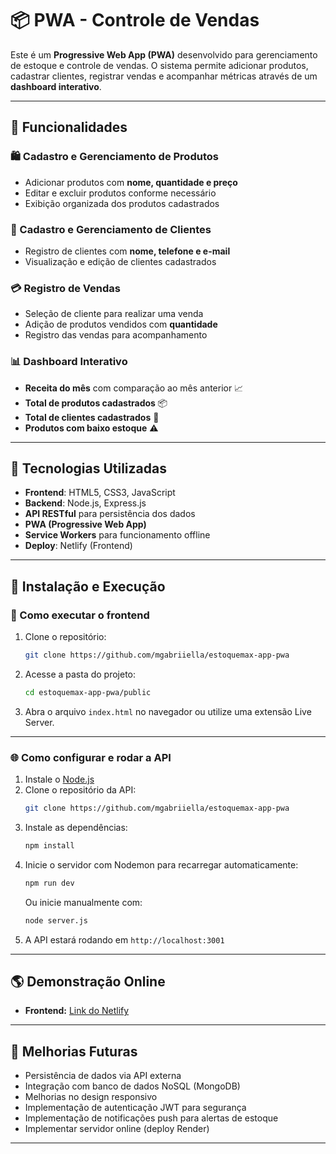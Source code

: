 # 📦 PWA - Controle de Vendas

Este é um **Progressive Web App (PWA)** desenvolvido para gerenciamento de estoque e controle de vendas. O sistema permite adicionar produtos, cadastrar clientes, registrar vendas e acompanhar métricas através de um **dashboard interativo**.

---

## 🚀 Funcionalidades

### 🛍️ Cadastro e Gerenciamento de Produtos
- Adicionar produtos com **nome, quantidade e preço**
- Editar e excluir produtos conforme necessário
- Exibição organizada dos produtos cadastrados

### 👥 Cadastro e Gerenciamento de Clientes
- Registro de clientes com **nome, telefone e e-mail**
- Visualização e edição de clientes cadastrados

### 💳 Registro de Vendas
- Seleção de cliente para realizar uma venda
- Adição de produtos vendidos com **quantidade**
- Registro das vendas para acompanhamento

### 📊 Dashboard Interativo
- **Receita do mês** com comparação ao mês anterior 📈
- **Total de produtos cadastrados** 📦
- **Total de clientes cadastrados** 👥
- **Produtos com baixo estoque** ⚠

---

## 📲 Tecnologias Utilizadas
- **Frontend**: HTML5, CSS3, JavaScript
- **Backend**: Node.js, Express.js
- **API RESTful** para persistência dos dados
- **PWA (Progressive Web App)**
- **Service Workers** para funcionamento offline
- **Deploy**: Netlify (Frontend)

---

## 🔧 Instalação e Execução

### 📌 Como executar o frontend
1. Clone o repositório:
   ```bash
   git clone https://github.com/mgabriiella/estoquemax-app-pwa
   ```
2. Acesse a pasta do projeto:
   ```bash
   cd estoquemax-app-pwa/public
   ```
3. Abra o arquivo `index.html` no navegador ou utilize uma extensão Live Server.

---

### 🌐 Como configurar e rodar a API

1. Instale o [Node.js](https://nodejs.org/)
2. Clone o repositório da API:
   ```bash
   git clone https://github.com/mgabriiella/estoquemax-app-pwa
   ```
3. Instale as dependências:
   ```bash
   npm install
   ```
4. Inicie o servidor com Nodemon para recarregar automaticamente:
   ```bash
   npm run dev
   ```
   Ou inicie manualmente com:
   ```bash
   node server.js
   ```
5. A API estará rodando em `http://localhost:3001`

---

## 🌎 Demonstração Online
- **Frontend:** [Link do Netlify](https://estoquemax-app.netlify.app/)
---

## 📌 Melhorias Futuras
- Persistência de dados via API externa
- Integração com banco de dados NoSQL (MongoDB)
- Melhorias no design responsivo
- Implementação de autenticação JWT para segurança
- Implementação de notificações push para alertas de estoque
- Implementar servidor online (deploy Render)

---



